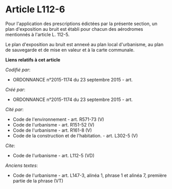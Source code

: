 # Article L112-6

Pour l'application des prescriptions édictées par la présente section, un plan d'exposition au bruit est établi pour chacun
des aérodromes mentionnés à l'article L. 112-5. 

Le plan d'exposition au bruit est annexé au plan local d'urbanisme, au plan de sauvegarde et de mise en valeur et à la carte
communale.

**Liens relatifs à cet article**

_Codifié par_:

  - ORDONNANCE n°2015-1174 du 23 septembre 2015 - art.

_Créé par_:

  - ORDONNANCE n°2015-1174 du 23 septembre 2015 - art.

_Cité par_:

  - Code de l'environnement - art. R571-73 (V)
  - Code de l'urbanisme - art. R151-52 (V)
  - Code de l'urbanisme - art. R161-8 (V)
  - Code de la construction et de l'habitation. - art. L302-5 (V)

_Cite_:

  - Code de l'urbanisme - art. L112-5 (VD)

_Anciens textes_:

  - Code de l'urbanisme - art. L147-3, alinéa 1, phrase 1 et alinéa 7, première partie de la phrase (VT)
